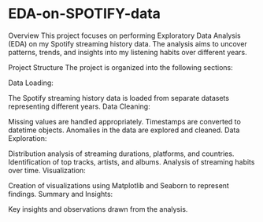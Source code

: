 # EDA-on-SPOTIFY-data


Overview
This project focuses on performing Exploratory Data Analysis (EDA) on my Spotify streaming history data. The analysis aims to uncover patterns, trends, and insights into my listening habits over different years.

Project Structure
The project is organized into the following sections:

Data Loading:

The Spotify streaming history data is loaded from separate datasets representing different years.
Data Cleaning:

Missing values are handled appropriately.
Timestamps are converted to datetime objects.
Anomalies in the data are explored and cleaned.
Data Exploration:

Distribution analysis of streaming durations, platforms, and countries.
Identification of top tracks, artists, and albums.
Analysis of streaming habits over time.
Visualization:

Creation of visualizations using Matplotlib and Seaborn to represent findings.
Summary and Insights:

Key insights and observations drawn from the analysis.

